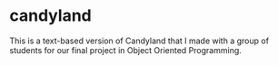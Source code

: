 # candyland
This is a text-based version of Candyland that I made with a group of students for our final project in Object Oriented Programming. 
